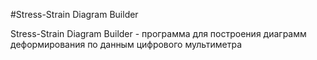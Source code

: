 #Stress-Strain Diagram Builder

Stress-Strain Diagram Builder - программа для построения диаграмм деформирования по данным цифрового мультиметра

